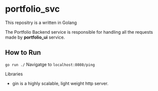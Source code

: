 # portfolio_svc

This repositry is a written in Golang 

The Portfolio Backend service is responsible for handling all the requests made by **portfolio_ui** service. 

## How to Run
`go run ./`
Navigatge to `localhost:8080/ping`

Libraries 
- gin is a highly scalable, light weight http server. 
